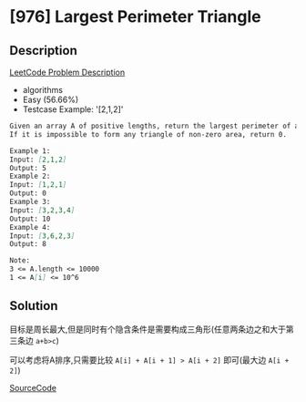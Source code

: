 # [976] Largest Perimeter Triangle

## Description

[LeetCode Problem Description](https://leetcode.com/problems/largest-perimeter-triangle/description/)

* algorithms
* Easy (56.66%)
* Testcase Example:  '[2,1,2]'

```md
Given an array A of positive lengths, return the largest perimeter of a triangle with non-zero area, formed from 3 of these lengths.
If it is impossible to form any triangle of non-zero area, return 0.

Example 1:
Input: [2,1,2]
Output: 5
Example 2:
Input: [1,2,1]
Output: 0
Example 3:
Input: [3,2,3,4]
Output: 10
Example 4:
Input: [3,6,2,3]
Output: 8

Note:
3 <= A.length <= 10000
1 <= A[i] <= 10^6
```

## Solution

目标是周长最大,但是同时有个隐含条件是需要构成三角形(任意两条边之和大于第三条边 `a+b>c`)

可以考虑将A排序,只需要比较 `A[i] + A[i + 1] > A[i + 2]` 即可(最大边 `A[i + 2]`)

[SourceCode](./solution.js)